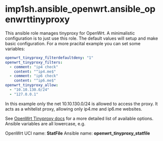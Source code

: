 # imp1sh.ansible_openwrt.ansible_openwrttinyproxy

This ansible role manages tinyproxy for OpenWrt. A minimalistic configuration is to just use this role. The default values will setup and make basic configuration.
For a more pracital example you can set some variables:

```yaml
openwrt_tinyproxy_filterdefaultdeny: "1"
openwrt_tinyproxy_filters:
  - comment: "ip4 check"
    content: "^ip4.me$"
  - comment: "ip6 check"
    content: "^ip6.me$"
openwrt_tinyproxy_allow:
  - "10.10.130.0/24"
  - "127.0.0.1"
```

In this example only the net 10.10.130.0/24 is allowed to access the proxy. It acts as a whitelist proxy, allowing only ip4.me and ip6.me websites.

See [OpenWrt Tinyproxy docs](https://openwrt.org/docs/guide-user/services/proxy/tinyproxy) for a more detailed list of available options. Ansible variables are all lowercase, e.g.

OpenWrt UCI name: **StatFile**
Ansible name: **openwrt_tinyproxy_statfile**
